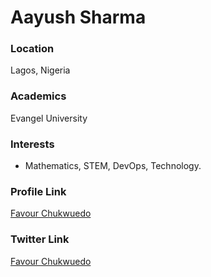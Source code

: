 # Aayush Sharma

### Location

Lagos, Nigeria

### Academics

Evangel University

### Interests

- Mathematics, STEM, DevOps, Technology.

### Profile Link

[Favour Chukwuedo](https://github.com/favourch)

### Twitter Link

[Favour Chukwuedo](https://twitter.com/Senseifavour)
